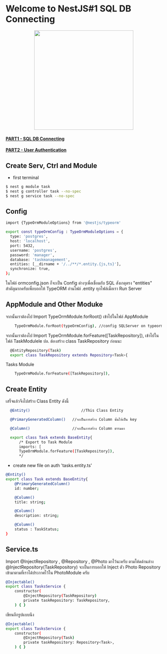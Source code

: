 # Welcome to NestJS#1 SQL DB Connecting
<p align="center">
<img src="https://cdn.britannica.com/93/153593-050-15D2B42F/Osama-bin-Laden.jpg" width="320" />
  <h4><a href="https://github.com/smileu2za001/nestjs">PART1 - SQL DB Connecting</a></h4>
  <h4><a href="https://github.com/smileu2za001/nestjs-auth">PART2 - User Authentication</a></h4>
</p>

## Create Serv, Ctrl and Module

- first terminal
```bash
$ nest g module task
$ nest g controller task --no-spec
$ nest g service task --no-spec
```
## Config

```bash
import {TypeOrmModuleOptions} from '@nestjs/typeorm'

export const typeOrmConfig : TypeOrmModuleOptions = {
  type: 'postgres',
  host: 'localhost',
  port: 5432,
  username: 'postgres',
  password: 'manager',
  database: 'taskmanagement',
  entities: [__dirname + '/../**/*.entity.{js,ts}'],
  synchronize: true,
};
```
ในไฟล์ ormconfig.json ก็จะเป็น Config ต่างๆเพื่อเชื่อมกับ SQL สังเกตุตรง "entities" สำคัญมากครับเพื่อบอกให้ TypeORM อ่านไฟล์ .entity ทุกไฟล์เมื่อเรา Run Server


## AppModule and Other Moduke
จากนั้นเราต้องไป Import TypeOrmModule.forRoot() เข้าไปในไฟล์ AppModule 
```bash
    TypeOrmModule.forRoot(typeOrmConfig), //config SQLServer on typeorm.config
```
จากนั้นเราต้องไป Import     TypeOrmModule.forFeature([TaskRepository]), เข้าไปในไฟล์ TaskModulele
ปล. ต้องสร้าง class TaskRepository ก่อนนะ
```bash
  @EntityRepository(Task)
  export class TaskRepository extends Repository<Task>{ 
```
Tasks Module
```bash
    TypeOrmModule.forFeature([TaskRepository]),
```

## Create Entity
เสร็จแล้วจึงไปสร้าง Class Entity ดังนี้

```bash
  @Entity()                       //This Class Entity
```
```bash
  @PrimaryGeneratedColumn()   //จะเป็นการสร้าง Column นั้นให้เป็น key
```
```bash
  @Column()                   //จะเป็นการสร้าง Column ธรรมดา
```
```bash
  export class Task extends BaseEntity{           
      /* Export to Task Module
      imports: [
      TypeOrmModule.forFeature([TaskRepository]),
      */
```

- create new file on auth 'tasks.entity.ts'
```bash
@Entity()
export class Task extends BaseEntity{           
    @PrimaryGeneratedColumn()   
    id: number;

    @Column() 
    title: string;

    @Column()
    description: string; 

    @Column()
    status : TaskStatus;
}
```



## Service.ts
Import @InjectRepository , @Repository , @Photo มาไว้นะครับ ตามโค้ดด้านล่าง @InjectRepository(TaskRepository) จะเป็นการบอกให้ Inject ตัว Photo Repository เข้ามาตามที่เราได้ประกาศไว้ใน PhotoModule ครับ

```bash
@Injectable()
export class TasksService {
    constructor(
        @InjectRepository(TaskRepository)
        private taskRepository: TaskRepository,
    ) { }
```

เขียนอีกรูปแบบนึง
```bash
@Injectable()
export class TasksService {
    constructor(
        @InjectRepository(Task)
        private taskRepository: Repository<Task>,
    ) { }
```
